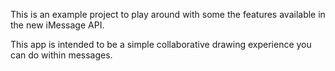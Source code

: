 This is an example project to play around with some the features available in the new iMessage API.

This app is intended to be a simple collaborative drawing experience you can do within messages.